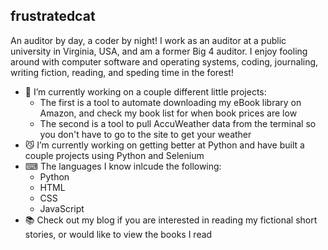 ## frustratedcat

An auditor by day, a coder by night! I work as an auditor at a public university in Virginia, USA, and am a former Big 4 auditor. I enjoy fooling around with computer software and operating systems, coding, journaling, writing fiction, reading, and speding time in the forest!

- 💾 I’m currently working on a couple different little projects:
    - The first is a tool to automate downloading my eBook library on Amazon, and check my book list for when book prices are low
    - The second is a tool to pull AccuWeather data from the terminal so you don't have to go to the site to get your weather
- 😼 I’m currently working on getting better at Python and have built a couple projects using Python and Selenium
- ⌨ The languages I know inlcude the following:
    - Python
    - HTML
    - CSS
    - JavaScript
- 📚 Check out my blog if you are interested in reading my fictional short stories, or would like to view the books I read
